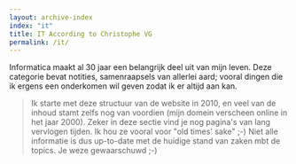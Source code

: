 ```yaml
---
layout: archive-index
index: "it"
title: IT According to Christophe VG
permalink: /it/
---
```


Informatica maakt al 30 jaar een belangrijk deel uit van mijn leven. Deze
categorie bevat notities, samenraapsels van allerlei aard; vooral dingen die
ik ergens een onderkomen wil geven zodat ik er altijd aan kan.

> Ik starte met deze structuur van de website in 2010, en veel van de inhoud stamt zelfs nog van voordien (mijn domein verscheen online in het jaar 2000). Zeker in deze sectie vind je nog pagina's van lang vervlogen tijden. Ik hou ze vooral voor "old times' sake" ;-) Niet alle informatie is dus up-to-date met de huidige stand van zaken mbt de topics. Je weze gewaarschuwd ;-)
